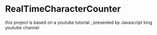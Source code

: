 # RealTimeCharacterCounter
this project is based on a youtube tutorial , presented by Javascript king youtube channel 
